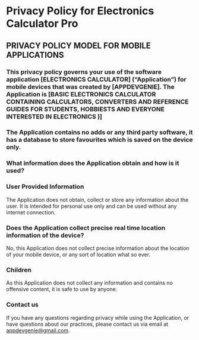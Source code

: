 # Privacy Policy for Electronics Calculator Pro
## PRIVACY POLICY MODEL FOR MOBILE APPLICATIONS
### This privacy policy governs your use of the software application [ELECTRONICS CALCULATOR] (“Application”) for mobile devices that was created by [APPDEVGENIE]. The Application is [BASIC ELECTRONICS CALCULATOR CONTAINING CALCULATORS, CONVERTERS AND REFERENCE GUIDES FOR STUDENTS, HOBBIESTS AND EVERYONE INTERESTED IN ELECTRONICS )] 

### The Application contains no adds or any third party software, it has a database to store favourites which is saved on the device only.

### What information does the Application obtain and how is it used?
### User Provided Information 
The Application does not obtain, collect or store any information about the user. It is intended for personal use only and can be used without any internet connection. 

### Does the Application collect precise real time location information of the device?
No, this Application does not collect precise information about the location of your mobile device, or any sort of location what so ever.  

### Children
As this Application does not collect any information and contains no offensive content, it is safe to use by anyone. 

### Contact us
If you have any questions regarding privacy while using the Application, or have questions about our practices, please contact us via email at appdevgenie@gmail.com.
